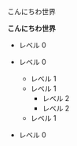 こんにちわ世界

**こんにちわ世界**

- レベル 0

- レベル 0
  - レベル 1
  - レベル 1
    - レベル 2
    - レベル 2
  - レベル 1
- レベル 0
